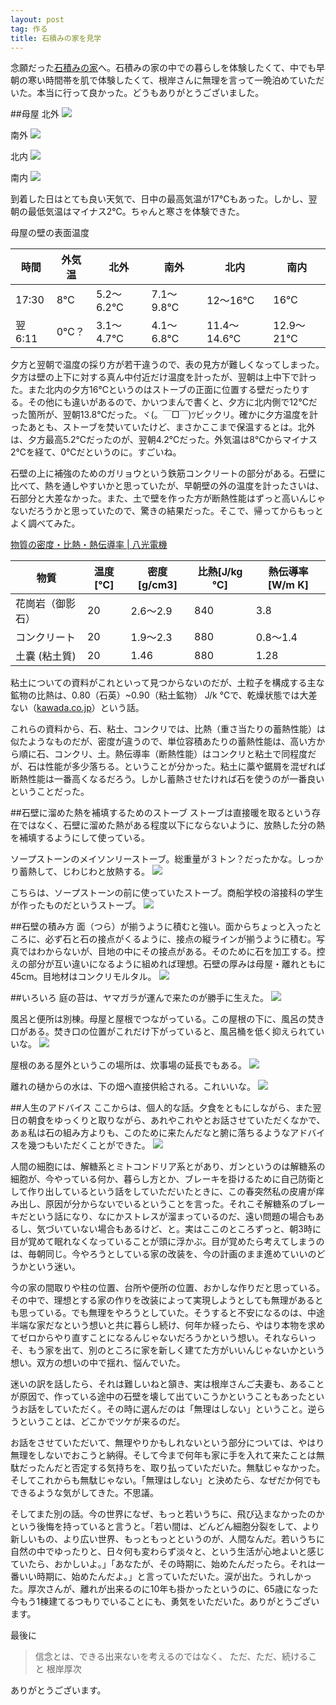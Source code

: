 ```yaml
---
layout: post
tag: 作る
title: 石積みの家を見学
---
```

念願だった[石積みの家](http://www1.marukotv.jp/~cozy28/)へ。石積みの家の中での暮らしを体験したくて、中でも早朝の寒い時間帯を肌で体験したくて、根岸さんに無理を言って一晩泊めていただいた。本当に行って良かった。どうもありがとうございました。

##母屋
北外
![](https://c2.staticflickr.com/4/3902/32644651674_0e27d465b3.jpg)

南外
![](https://c2.staticflickr.com/4/3836/32644652934_7e959c9509.jpg)

北内
![](https://c1.staticflickr.com/3/2830/33332324652_0975db73b5.jpg)

南内
![](https://c2.staticflickr.com/4/3838/32674220713_4f637b5ec0.jpg)

到着した日はとても良い天気で、日中の最高気温が17℃もあった。しかし、翌朝の最低気温はマイナス2℃。ちゃんと寒さを体験できた。

母屋の壁の表面温度

時間|外気温|北外|南外|北内|南内
---|---|---|---|---|---
17:30|8℃|5.2～6.2℃|7.1～9.8℃|12～16℃|16℃
翌6:11|0℃？|3.1～4.7℃|4.1～6.8℃|11.4～14.6℃|12.9～21℃

夕方と翌朝で温度の採り方が若干違うので、表の見方が難しくなってしまった。夕方は壁の上下に対する真ん中付近だけ温度を計ったが、翌朝は上中下で計った。また北内の夕方16℃というのはストーブの正面に位置する壁だったりする。その他にも違いがあるので、かいつまんで書くと、夕方に北内側で12℃だった箇所が、翌朝13.8℃だった。ヾ(。￣□￣)ﾂビックリ。確かに夕方温度を計ったあとも、ストーブを焚いていたけど、まさかここまで保温するとは。北外は、夕方最高5.2℃だったのが、翌朝4.2℃だった。外気温は8℃からマイナス2℃を経て、0℃だというのに。すごいね。

石壁の上に補強のためのガリョウという鉄筋コンクリートの部分がある。石壁に比べて、熱を通しやすいかと思っていたが、早朝壁の外の温度を計ったさいは、石部分と大差なかった。また、土で壁を作った方が断熱性能はずっと高いんじゃないだろうかと思っていたので、驚きの結果だった。そこで、帰ってからもっとよく調べてみた。

[物質の密度・比熱・熱伝導率 | 八光電機](http://www.hakko.co.jp/qa/qakit/html/h01010.htm)

物質|温度[℃]|密度[g/cm3]|比熱[J/kg ℃]|熱伝導率[W/m K]
---|---|---|---|---
花崗岩（御影石）|20|2.6～2.9|840|3.8
コンクリート|20|1.9～2.3|880|0.8～1.4
土嚢 (粘土質)|20|1.46|880|1.28

粘土についての資料がこれといって見つからないのだが、土粒子を構成する主な鉱物の比熱は、0.80（石英）~0.90（粘土鉱物） J/k ℃で、乾燥状態では大差ない（[kawada.co.jp](http://www.kawada.co.jp/technology/gihou/pdf/vol32/3201_04_06.pdf)）という話。

これらの資料から、石、粘土、コンクリでは、比熱（重さ当たりの蓄熱性能）は似たようなものだが、密度が違うので、単位容積あたりの蓄熱性能は、高い方から順に石、コンクリ、土。熱伝導率（断熱性能）はコンクリと粘土で同程度だが、石は性能が多少落ちる。ということが分かった。粘土に藁や鋸屑を混ぜれば断熱性能は一番高くなるだろう。しかし蓄熱させたければ石を使うのが一番良いということだった。

##石壁に溜めた熱を補填するためのストーブ
ストーブは直接暖を取るという存在ではなく、石壁に溜めた熱がある程度以下にならないように、放熱した分の熱を補填するようにして使っている。

ソープストーンのメイソンリーストーブ。総重量が３トン？だったかな。しっかり蓄熱して、じわじわと放熱する。
![](https://c1.staticflickr.com/3/2860/33447160066_b42f68432f.jpg)

こちらは、ソープストーンの前に使っていたストーブ。商船学校の溶接科の学生が作ったものだというストーブ。
![](https://c2.staticflickr.com/4/3833/33488087295_5e030ee507.jpg)

##石壁の積み方
面（つら）が揃うように積むと強い。面からちょっと入ったところに、必ず石と石の接点がくるように、接点の縦ラインが揃うように積む。写真ではわからないが、目地の中にその接点がある。そのために石を加工する。控えの部分が互い違いになるように組めれば理想。石壁の厚みは母屋・離れともに45cm。目地材はコンクリモルタル。
![](https://c2.staticflickr.com/4/3871/33104827830_c11e8839a2.jpg)

##いろいろ
庭の苔は、ヤマガラが運んで来たのが勝手に生えた。
![](https://c2.staticflickr.com/4/3801/33359882181_4dcab58c6f.jpg)

風呂と便所は別棟。母屋と屋根でつながっている。この屋根の下に、風呂の焚き口がある。焚き口の位置がこれだけ下がっていると、風呂桶を低く抑えられていいな。
![](https://c2.staticflickr.com/4/3720/33447171126_349b7de588.jpg)

屋根のある屋外というこの場所は、炊事場の延長でもある。
![](https://c2.staticflickr.com/4/3682/33447174446_8eb0138f54.jpg)

離れの樋からの水は、下の畑へ直接供給される。これいいな。
![](https://c2.staticflickr.com/4/3740/32674239103_149de780ea.jpg)

##人生のアドバイス
ここからは、個人的な話。夕食をともにしながら、また翌日の朝食をゆっくりと取りながら、あれやこれやとお話させていただくなかで、あぁ私は石の組み方よりも、このために来たんだなと腑に落ちるようなアドバイスを幾つもいただくことができた。
![](https://c2.staticflickr.com/4/3694/32644655374_d7bbd3edf5.jpg)

人間の細胞には、解糖系とミトコンドリア系とがあり、ガンというのは解糖系の細胞が、今やっている何か、暮らし方とか、ブレーキを掛けるために自己防衛として作り出しているという話をしていただいたときに、この春突然私の皮膚が痒み出し、原因が分からないでいるということを言った。それこそ解糖系のブレーキだという話になり、なにかストレスが溜まっているのだ、遠い問題の場合もあるし、気づいていない場合もあるけど、と。実はここのところずっと、朝3時に目が覚めて眠れなくなっていることが頭に浮かぶ。目が覚めたら考えてしまうのは、毎朝同じ。今やろうとしている家の改装を、今の計画のまま進めていいのどうかという迷い。

今の家の間取りや柱の位置、台所や便所の位置、おかしな作りだと思っている。その中で、理想とする家の作りを改装によって実現しようとしても無理があるとも思っている。でも無理をやろうとしていた。そうすると不安になるのは、中途半端な家だなという想いと共に暮らし続け、何年か経ったら、やはり本物を求めてゼロからやり直すことになるんじゃないだろうかという想い。それならいっそ、もう家を出て、別のところに家を新しく建てた方がいいんじゃないかという想い。双方の想いの中で揺れ、悩んでいた。

迷いの訳を話したら、それは難しいねと頷き、実は根岸さんご夫妻も、あることが原因で、作っている途中の石壁を壊して出ていこうかということもあったというお話をしていただく。その時に選んだのは「無理はしない」ということ。逆らうということは、どこかでツケが来るのだ。

お話をさせていただいて、無理やりかもしれないという部分については、やはり無理をしないでおこうと納得。そして今まで何年も家に手を入れて来たことは無駄だったんだと否定する気持ちを、取り払っていただいた。無駄じゃなかった。そしてこれからも無駄じゃない。「無理はしない」と決めたら、なぜだか何でもできるような気がしてきた。不思議。

そしてまた別の話。今の世界になぜ、もっと若いうちに、飛び込まなかったのかという後悔を持っていると言うと。「若い間は、どんどん細胞分裂をして、より新しいもの、より広い世界、もっともっとというのが、人間なんだ。若いうちに自然の中でゆったりと、日々何も変わらず淡々と、という生活が心地よいと感じていたら、おかしいよ。」「あなたが、その時期に、始めたんだったら。それは一番いい時期に、始めたんだよ。」と言っていただいた。涙が出た。うれしかった。厚次さんが、離れが出来るのに10年も掛かったというのに、65歳になった今もう1棟建てるつもりでいることにも、勇気をいただいた。ありがとうございます。

最後に
> 信念とは、できる出来ないを考えるのではなく、
> ただ、ただ、続けること
> 根岸厚次

ありがとうございます。
